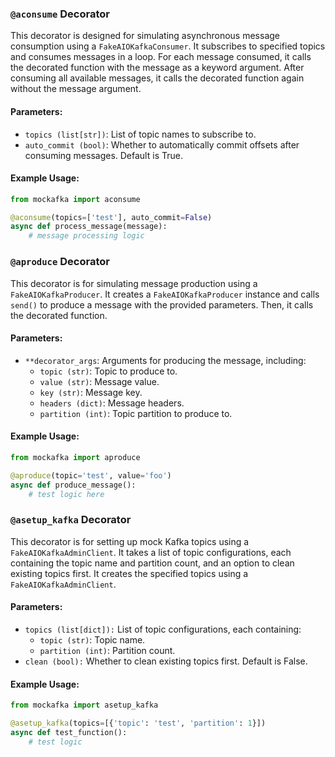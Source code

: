### `@aconsume` Decorator

This decorator is designed for simulating asynchronous message consumption using a `FakeAIOKafkaConsumer`. It subscribes to specified topics and consumes messages in a loop. For each message consumed, it calls the decorated function with the message as a keyword argument. After consuming all available messages, it calls the decorated function again without the message argument.

#### Parameters:
- `topics (list[str])`: List of topic names to subscribe to.
- `auto_commit (bool)`: Whether to automatically commit offsets after consuming messages. Default is True.

#### Example Usage:
```python
from mockafka import aconsume

@aconsume(topics=['test'], auto_commit=False)
async def process_message(message):
    # message processing logic
```

### `@aproduce` Decorator

This decorator is for simulating message production using a `FakeAIOKafkaProducer`. It creates a `FakeAIOKafkaProducer` instance and calls `send()` to produce a message with the provided parameters. Then, it calls the decorated function.

#### Parameters:
- `**decorator_args`: Arguments for producing the message, including:
  - `topic (str)`: Topic to produce to.
  - `value (str)`: Message value.
  - `key (str)`: Message key.
  - `headers (dict)`: Message headers.
  - `partition (int)`: Topic partition to produce to.

#### Example Usage:
```python
from mockafka import aproduce

@aproduce(topic='test', value='foo')
async def produce_message():
    # test logic here
```

### `@asetup_kafka` Decorator

This decorator is for setting up mock Kafka topics using a `FakeAIOKafkaAdminClient`. It takes a list of topic configurations, each containing the topic name and partition count, and an option to clean existing topics first. It creates the specified topics using a `FakeAIOKafkaAdminClient`.

#### Parameters:
- `topics (list[dict]):` List of topic configurations, each containing:
  - `topic (str)`: Topic name.
  - `partition (int)`: Partition count.
- `clean (bool):` Whether to clean existing topics first. Default is False.

#### Example Usage:

```python
from mockafka import asetup_kafka

@asetup_kafka(topics=[{'topic': 'test', 'partition': 1}])
async def test_function():
    # test logic
```

